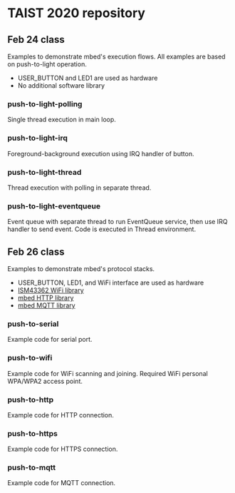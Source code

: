 # TAIST 2020 repository

## Feb 24 class
Examples to demonstrate mbed's execution flows. All examples are based on push-to-light operation. 
* USER_BUTTON and LED1 are used as hardware
* No additional software library

### push-to-light-polling
Single thread execution in main loop.

### push-to-light-irq
Foreground-background execution using IRQ handler of button.

### push-to-light-thread
Thread execution with polling in separate thread.

### push-to-light-eventqueue
Event queue with separate thread to run EventQueue service, then use IRQ handler to send event. Code is executed in Thread environment. 

## Feb 26 class
Examples to demonstrate mbed's protocol stacks. 
* USER_BUTTON, LED1, and WiFi interface are used as hardware
* [ISM43362 WiFi library](https://github.com/ARMmbed/wifi-ism43362)
* [mbed HTTP library](https://os.mbed.com/teams/sandbox/code/mbed-http/)
* [mbed MQTT library](https://github.com/ARMmbed/mbed-mqtt)

### push-to-serial
Example code for serial port.

### push-to-wifi
Example code for WiFi scanning and joining. Required WiFi personal WPA/WPA2 access point.

### push-to-http
Example code for HTTP connection.

### push-to-https
Example code for HTTPS connection.

### push-to-mqtt
Example code for MQTT connection.

